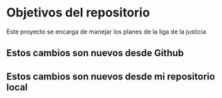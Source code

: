# Objetivos del repositorio

Este proyecto se encarga de manejar los planes de la liga de la justicia


## Estos cambios son nuevos desde Github
## Estos cambios son nuevos desde mi repositorio local